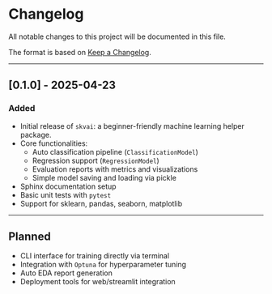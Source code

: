 # Changelog

All notable changes to this project will be documented in this file.

The format is based on [Keep a Changelog](https://keepachangelog.com/en/1.0.0/).

---

## [0.1.0] - 2025-04-23
### Added
- Initial release of `skvai`: a beginner-friendly machine learning helper package.
- Core functionalities:
  - Auto classification pipeline (`ClassificationModel`)
  - Regression support (`RegressionModel`)
  - Evaluation reports with metrics and visualizations
  - Simple model saving and loading via pickle
- Sphinx documentation setup
- Basic unit tests with `pytest`
- Support for sklearn, pandas, seaborn, matplotlib

---

## Planned
- CLI interface for training directly via terminal
- Integration with `Optuna` for hyperparameter tuning
- Auto EDA report generation
- Deployment tools for web/streamlit integration
